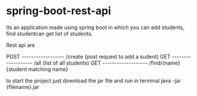 # spring-boot-rest-api
Its an application made using spring boot in which you can add students, find studentcan get list of students.

Rest api are 

POST ------------------  /create   (post request to add a sudent)
GET -------------------  /all      (list of all students)
GET -------------------  /find/{name}    {student matching name}


to start the project just download the jar file and run in terminal java -jar {filename}.jar 

